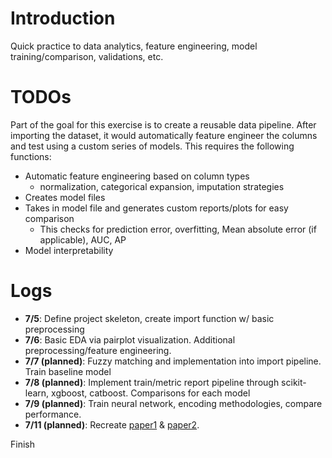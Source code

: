 # Introduction

Quick practice to data analytics, feature engineering, model training/comparison, validations, etc.

# TODOs
Part of the goal for this exercise is to create a reusable data pipeline. After importing the dataset, it would automatically feature engineer the columns and test using a custom series of models. This requires the following functions:
* Automatic feature engineering based on column types
    * normalization, categorical expansion, imputation strategies
* Creates model files
* Takes in model file and generates custom reports/plots for easy comparison
    * This checks for prediction error, overfitting, Mean absolute error (if applicable), AUC, AP
* Model interpretability

# Logs
* **7/5**: Define project skeleton, create import function w/ basic preprocessing
* **7/6**: Basic EDA via pairplot visualization. Additional preprocessing/feature engineering.
* **7/7 (planned)**: Fuzzy matching and implementation into import pipeline. Train baseline model
* **7/8 (planned)**: Implement train/metric report pipeline through scikit-learn, xgboost, catboost. Comparisons for each model
* **7/9 (planned)**: Train neural network, encoding methodologies, compare performance. 
* **7/11 (planned)**: Recreate [paper1](http://reports-archive.adm.cs.cmu.edu/anon/2004/CMU-CS-04-134.pdf) & [paper2](https://digitalcommons.unl.edu/dissertations/AAI3159564/).  

Finish